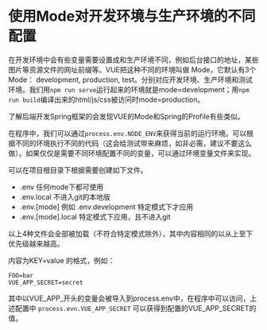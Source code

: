 # 使用Mode对开发环境与生产环境的不同配置


在开发环境中会有些变量需要设置成和生产环境不同，例如后台接口的地址，某些图片等资源文件的网址前缀等。VUE把这种不同的环境叫做 Mode，它默认有3个Mode： development, production, test。分别对应开发环境、生产环境和测试环境。我们用`npm run serve`运行起来的环境就是mode=development；用`npm run build`编译出来的html/js/css被访问时mode=production。

了解后端开发Spring框架的会发现VUE的Mode和Spring的Profile有些类似。

在程序中，我们可以通过`process.env.NODE_ENV`来获得当前的运行环境。可以根据不同的环境执行不同的代码（这会给测试带来麻烦，如非必需，建议不要这么做）。如果仅仅是需要不同环境配置不同的变量，可以通过环境变量文件来实现。

可以在项目根目录下根据需要创建如下文件。

* .env       任何mode下都可使用
* .env.local  不进入git的本地版
* .env.[mode]  例如 .env.development  特定模式下才应用
* .env.[mode].local  特定模式下应用，且不进入git

以上4种文件会全部被加载（不符合特定模式除外），其中内容相同的以从上至下优先级越来越高。

内容为KEY=value 的格式，例如：

```
FOO=bar
VUE_APP_SECRET=secret
```
其中以VUE_APP_开头的变量会被导入到process.env中，在程序中可以访问，上述配置中 `process.evn.VUE_APP_SECRET` 可以获得到配置的VUE_APP_SECRET的值。



